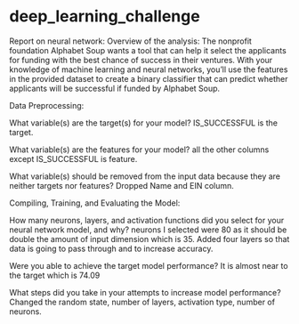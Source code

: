 # deep_learning_challenge
Report on neural network:
Overview of the analysis:
    The nonprofit foundation Alphabet Soup wants a tool that can help it select the applicants for funding with the best chance of success in their ventures. With your knowledge of machine learning and neural networks, you’ll use the features in the provided dataset to create a binary classifier that can predict whether applicants will be successful if funded by Alphabet Soup.

Data Preprocessing:

What variable(s) are the target(s) for your model?
IS_SUCCESSFUL is the target.

What variable(s) are the features for your model?
all the other columns except IS_SUCCESSFUL is feature.

What variable(s) should be removed from the input data because they are neither targets nor features?
Dropped Name and EIN column. 

Compiling, Training, and Evaluating the Model:

How many neurons, layers, and activation functions did you select for your neural network model, and why?
neurons I selected were 80 as it should be double the amount of input dimension which is 35. Added four layers so that data is going to pass through and to increase accuracy.

Were you able to achieve the target model performance?
It is almost near to the target which is 74.09

What steps did you take in your attempts to increase model performance?
Changed the random state, number of layers, activation type, number of neurons.
